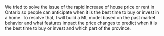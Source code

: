 We tried to solve the issue of the rapid increase of house price or rent in Ontario so people can anticipate when it is the best time to buy or invest in a home. To resolve that, I will build a ML model based on the past market behavior and what features impact the price changes to predict when it is the best time to buy or invest and which part of the province. 
